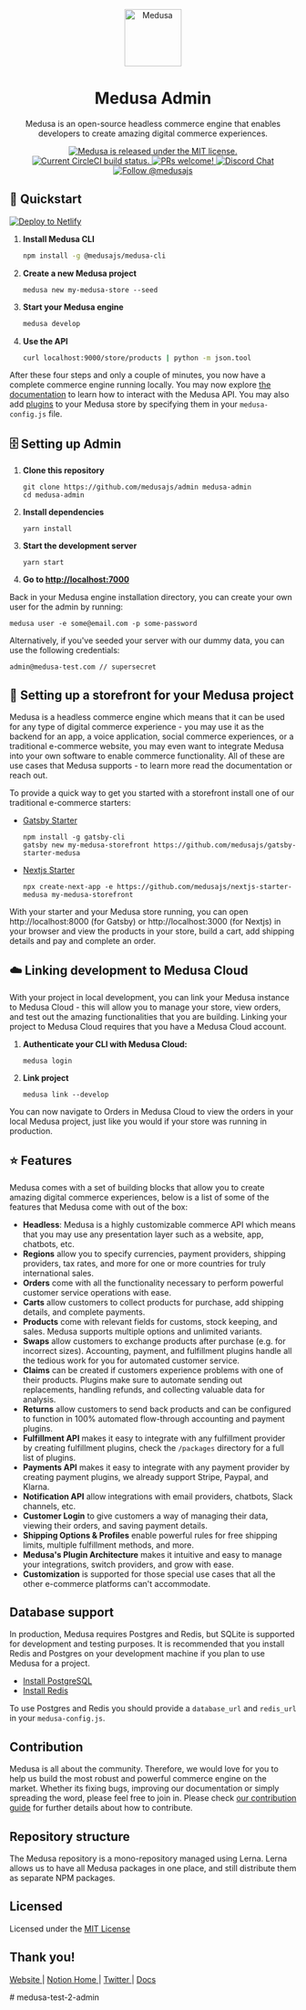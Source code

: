 <p align="center">
  <a href="https://www.medusa-commerce.com">
    <img alt="Medusa" src="https://user-images.githubusercontent.com/7554214/153162406-bf8fd16f-aa98-4604-b87b-e13ab4baf604.png" width="100" />
  </a>
</p>
<h1 align="center">
  Medusa Admin
</h1>
<p align="center">
Medusa is an open-source headless commerce engine that enables developers to create amazing digital commerce experiences.
</p>
<p align="center">
  <a href="https://github.com/medusajs/medusa/blob/master/LICENSE">
    <img src="https://img.shields.io/badge/license-MIT-blue.svg" alt="Medusa is released under the MIT license." />
  </a>
  <a href="https://circleci.com/gh/medusajs/medusa">
    <img src="https://circleci.com/gh/medusajs/medusa.svg?style=shield" alt="Current CircleCI build status." />
  </a>
  <a href="https://github.com/medusajs/medusa/blob/master/CONTRIBUTING.md">
    <img src="https://img.shields.io/badge/PRs-welcome-brightgreen.svg?style=flat" alt="PRs welcome!" />
  </a>
  <a href="https://discord.gg/xpCwq3Kfn8">
    <img src="https://img.shields.io/badge/chat-on%20discord-7289DA.svg" alt="Discord Chat" />
  </a>
  <a href="https://twitter.com/intent/follow?screen_name=medusajs">
    <img src="https://img.shields.io/twitter/follow/medusajs.svg?label=Follow%20@medusajs" alt="Follow @medusajs" />
  </a>
</p>

## 🚀 Quickstart

[![Deploy to Netlify](https://www.netlify.com/img/deploy/button.svg)](https://app.netlify.com/start/deploy?repository=https://github.com/medusajs/admin)

1. **Install Medusa CLI**
    ```bash
    npm install -g @medusajs/medusa-cli
    ```
2. **Create a new Medusa project**
    ```
    medusa new my-medusa-store --seed
    ```
3. **Start your Medusa engine**
    ```bash
    medusa develop
    ```
    
4. **Use the API**
    ```bash
    curl localhost:9000/store/products | python -m json.tool
    ```

After these four steps and only a couple of minutes, you now have a complete commerce engine running locally. You may now explore [the documentation](https://docs.medusa-commerce.com/api) to learn how to interact with the Medusa API. You may also add [plugins](https://github.com/medusajs/medusa/tree/master/packages) to your Medusa store by specifying them in your `medusa-config.js` file.

## 🗄 Setting up Admin

1. **Clone this repository**
   ```
   git clone https://github.com/medusajs/admin medusa-admin
   cd medusa-admin
   ```
2. **Install dependencies**
   ```
   yarn install
   ```
3. **Start the development server**
   ```
   yarn start
   ```
4. **Go to [http://localhost:7000](http://localhost:7000)**

Back in your Medusa engine installation directory, you can create your own user for the admin by running:

```
medusa user -e some@email.com -p some-password
```
Alternatively, if you've seeded your server with our dummy data, you can use the following credentials:
```
admin@medusa-test.com // supersecret
```

## 🛒 Setting up a storefront for your Medusa project
Medusa is a headless commerce engine which means that it can be used for any type of digital commerce experience - you may use it as the backend for an app, a voice application, social commerce experiences, or a traditional e-commerce website, you may even want to integrate Medusa into your own software to enable commerce functionality. All of these are use cases that Medusa supports - to learn more read the documentation or reach out.

To provide a quick way to get you started with a storefront install one of our traditional e-commerce starters:

- [Gatsby Starter](https://github.com/medusajs/gatsby-starter-medusa)
  ```
  npm install -g gatsby-cli
  gatsby new my-medusa-storefront https://github.com/medusajs/gatsby-starter-medusa
  ```
- [Nextjs Starter](https://github.com/medusajs/nextjs-starter-medusa)
  ```
  npx create-next-app -e https://github.com/medusajs/nextjs-starter-medusa my-medusa-storefront
  ```

With your starter and your Medusa store running, you can open http://localhost:8000 (for Gatsby) or http://localhost:3000 (for Nextjs) in your browser and view the products in your store, build a cart, add shipping details and pay and complete an order.

## ☁️ Linking development to Medusa Cloud
With your project in local development, you can link your Medusa instance to Medusa Cloud - this will allow you to manage your store, view orders, and test out the amazing functionalities that you are building. Linking your project to Medusa Cloud requires that you have a Medusa Cloud account.

1. **Authenticate your CLI with Medusa Cloud:**
   ```
   medusa login
   ```
2. **Link project**
   ```
   medusa link --develop
   ```

You can now navigate to Orders in Medusa Cloud to view the orders in your local Medusa project, just like you would if your store was running in production.

## ⭐️ Features
Medusa comes with a set of building blocks that allow you to create amazing digital commerce experiences, below is a list of some of the features that Medusa come with out of the box:
- **Headless**: Medusa is a highly customizable commerce API which means that you may use any presentation layer such as a website, app, chatbots, etc.
- **Regions** allow you to specify currencies, payment providers, shipping providers, tax rates, and more for one or more countries for truly international sales.
- **Orders** come with all the functionality necessary to perform powerful customer service operations with ease.
- **Carts** allow customers to collect products for purchase, add shipping details, and complete payments.
- **Products** come with relevant fields for customs, stock keeping, and sales. Medusa supports multiple options and unlimited variants.
- **Swaps** allow customers to exchange products after purchase (e.g. for incorrect sizes). Accounting, payment, and fulfillment plugins handle all the tedious work for you for automated customer service.
- **Claims** can be created if customers experience problems with one of their products. Plugins make sure to automate sending out replacements, handling refunds, and collecting valuable data for analysis.
- **Returns** allow customers to send back products and can be configured to function in 100% automated flow-through accounting and payment plugins.
- **Fulfillment API** makes it easy to integrate with any fulfillment provider by creating fulfillment plugins, check the `/packages` directory for a full list of plugins.
- **Payments API** makes it easy to integrate with any payment provider by creating payment plugins, we already support Stripe, Paypal, and Klarna.
- **Notification API** allow integrations with email providers, chatbots, Slack channels, etc. 
- **Customer Login** to give customers a way of managing their data, viewing their orders, and saving payment details. 
- **Shipping Options & Profiles** enable powerful rules for free shipping limits, multiple fulfillment methods, and more.
- **Medusa's Plugin Architecture** makes it intuitive and easy to manage your integrations, switch providers, and grow with ease.
- **Customization** is supported for those special use cases that all the other e-commerce platforms can't accommodate.

## Database support
In production, Medusa requires Postgres and Redis, but SQLite is supported for development and testing purposes. It is recommended that you install Redis and Postgres on your development machine if you plan to use Medusa for a project.

- [Install PostgreSQL](https://www.postgresql.org/download/)
- [Install Redis](https://redis.io/download)

To use Postgres and Redis you should provide a `database_url` and `redis_url` in your `medusa-config.js`.

## Contribution

Medusa is all about the community. Therefore, we would love for you to help us build the most robust and powerful commerce engine on the market. Whether its fixing bugs, improving our documentation or simply spreading the word, please feel free to join in. Please check [our contribution guide](https://github.com/medusajs/medusa/blob/master/CONTRIBUTING.md) for further details about how to contribute.

## Repository structure

The Medusa repository is a mono-repository managed using Lerna. Lerna allows us to have all Medusa packages in one place, and still distribute them as separate NPM packages.

## Licensed

Licensed under the [MIT License](https://github.com/medusajs/medusa/blob/master/LICENSE)

## Thank you!

<p>
  <a href="https://www.medusa-commerce.com">
    Website
  </a> 
  |
  <a href="https://medusajs.notion.site/medusajs/Medusa-Home-3485f8605d834a07949b17d1a9f7eafd">
    Notion Home
  </a>
  |
  <a href="https://twitter.com/intent/follow?screen_name=medusajs">
    Twitter
  </a>
  |
  <a href="https://docs.medusa-commerce.com">
    Docs
  </a>
</p>
# medusa-test-2-admin
